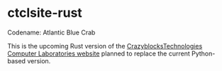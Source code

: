 # ctclsite-rust
Codename: Atlantic Blue Crab

This is the upcoming Rust version of the [CrazyblocksTechnologies Computer Laboratories website](https://crazyblockstech.com/) planned to replace the current Python-based version.

